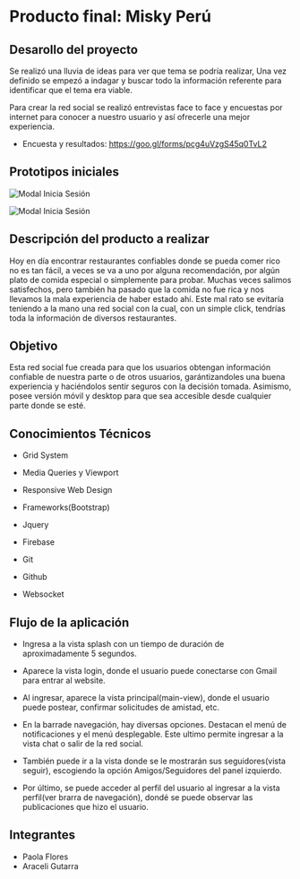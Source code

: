 # **Producto final: Misky Perú**

## **Desarollo  del proyecto**

Se realizó una lluvia de ideas para ver que tema  se podría realizar, Una  vez definido  se empezó a indagar y buscar todo la información referente para identificar que el tema era  viable.

Para crear la red social se realizó entrevistas face to face y encuestas  por internet para conocer a nuestro usuario y así ofrecerle una mejor experiencia.

   * Encuesta y resultados: https://goo.gl/forms/pcg4uVzgS45q0TvL2

## **Prototipos iniciales**

![Modal Inicia Sesión](assets/img/prototipo.jpg)

![Modal Inicia Sesión](assets/img/imagen2.jpg)

## **Descripción del producto a realizar**

Hoy en día encontrar restaurantes confiables donde se pueda comer rico no es tan fácil, a veces  se va a uno por alguna recomendación, por algún plato de comida especial o simplemente para probar. Muchas veces salimos satisfechos, pero también ha pasado que la comida no fue rica y nos llevamos la mala experiencia de haber estado ahí.  Este mal rato se evitaría teniendo a la mano una red social con la cual, con un simple click, tendrías toda la información de diversos restaurantes.

## **Objetivo**

Esta red social fue creada para que los usuarios obtengan información confiable de nuestra parte o de otros usuarios, garántizandoles una buena experiencia y haciéndolos sentir seguros con la decisión tomada. Asimismo, posee versión móvil y desktop para que sea accesible desde cualquier parte donde se esté.

## **Conocimientos Técnicos**

* Grid System

* Media Queries y Viewport

* Responsive Web Design

* Frameworks(Bootstrap)

* Jquery

* Firebase

* Git

* Github

* Websocket

## **Flujo de la aplicación**

* Ingresa  a la vista splash con un tiempo de duración de aproximadamente 5 segundos.

* Aparece la vista login, donde el usuario puede conectarse con Gmail para entrar al website.

* Al ingresar, aparece la vista principal(main-view), donde el usuario puede postear, confirmar solicitudes de amistad, etc.

* En la barrade navegación, hay diversas opciones. Destacan el menú de notificaciones y el menú desplegable. Este ultimo permite ingresar a la vista chat o salir de la red social.

* También puede ir a la vista donde se le mostrarán sus seguidores(vista seguir), escogiendo la opción Amigos/Seguidores del panel izquierdo.

* Por último, se puede acceder al perfil del usuario al ingresar a la vista perfil(ver brarra de navegación), dondé se puede observar las publicaciones que hizo el usuario.

## **Integrantes**

* Paola Flores
* Araceli Gutarra
